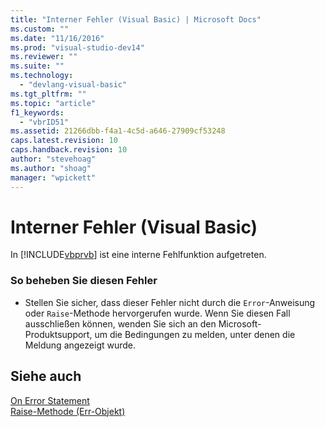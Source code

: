 ```yaml
---
title: "Interner Fehler (Visual Basic) | Microsoft Docs"
ms.custom: ""
ms.date: "11/16/2016"
ms.prod: "visual-studio-dev14"
ms.reviewer: ""
ms.suite: ""
ms.technology: 
  - "devlang-visual-basic"
ms.tgt_pltfrm: ""
ms.topic: "article"
f1_keywords: 
  - "vbrID51"
ms.assetid: 21266dbb-f4a1-4c5d-a646-27909cf53248
caps.latest.revision: 10
caps.handback.revision: 10
author: "stevehoag"
ms.author: "shoag"
manager: "wpickett"
---
```

# Interner Fehler (Visual Basic)
In [!INCLUDE[vbprvb](../../csharp/programming-guide/concepts/linq/includes/vbprvb_md.md)] ist eine interne Fehlfunktion aufgetreten.  
  
### So beheben Sie diesen Fehler  
  
-   Stellen Sie sicher, dass dieser Fehler nicht durch die `Error`\-Anweisung oder `Raise`\-Methode hervorgerufen wurde. Wenn Sie diesen Fall ausschließen können, wenden Sie sich an den Microsoft\-Produktsupport, um die Bedingungen zu melden, unter denen die Meldung angezeigt wurde.  
  
## Siehe auch  
 [On Error Statement](../../visual-basic/language-reference/statements/on-error-statement.md)   
 [Raise\-Methode \(Err\-Objekt\)](http://msdn.microsoft.com/de-de/80ffe307-57f1-4ef5-92d7-8ae7b6ec3f42)